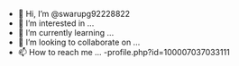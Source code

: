 - 👋 Hi, I’m @swarupg92228822
- 👀 I’m interested in ...
- 🌱 I’m currently learning ...
- 💞️ I’m looking to collaborate on ...
- 📫 How to reach me ...
-profile.php?id=100007037033111


<!---
swarupg92228822/swarupg92228822 is a ✨ special ✨ repository because its `README.md` (this file) appears on your GitHub profile.
You can click the Preview link to take a look at your changes.
--->
